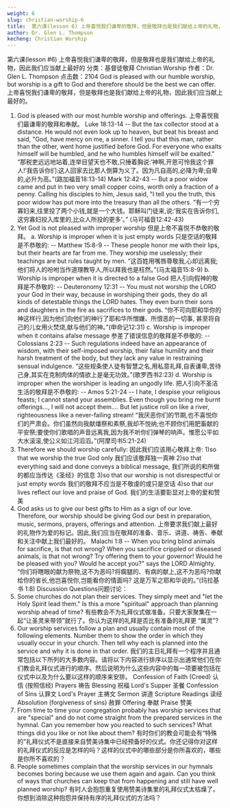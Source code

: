```yaml
---
weight: 6
slug: christian-worship-6
title:  第六课(lesson 6) 上帝喜悦我们谦卑的敬拜，但是敬拜也是我们献给上帝的礼物，因此我们应当献上最好的
author: Dr. Glen L. Thompson
kecheng: Christian Worship
---
```


第六课(lesson #6) 上帝喜悦我们谦卑的敬拜，但是敬拜也是我们献给上帝的礼物，因此我们应当献上最好的
分类：基督徒敬拜 Christian Worship
作者：Dr. Glen L. Thompson
点击数：2104
God is pleased with our humble worship, but worship is a gift to God and therefore should be the best we can offer.
上帝喜悦我们谦卑的敬拜，但是敬拜也是我们献给上帝的礼物，因此我们应当献上最好的。
1. God is pleased with our most humble worship and offerings.
上帝喜悦我们最谦卑的敬拜和奉献。
Luke 18:13-14 -- But the tax collector stood at a distance. He would not even look up to heaven, but beat his breast and said, "God, have mercy on me, a sinner. I tell you that this man, rather than the other, went home justified before God. For everyone who exalts himself will be humbled, and he who humbles himself will be exalted."
“那税吏远远地站着,连举目望天也不敢,只捶着胸说:‘神啊,开恩可怜我这个罪人!’我告诉你们:这人回家去比那人倒算为义了。因为凡自高的,必降为卑;自卑的,必升为高。”(路加福音18:13-14)
Mark 12:42-43 -- But a poor widow came and put in two very small copper coins, worth only a fraction of a penny. Calling his disciples to him, Jesus said, "I tell you the truth, this poor widow has put more into the treasury than all the others.
“有一个穷寡妇来,往里投了两个小钱,就是一个大钱。耶稣叫门徒来,说:‘我实在告诉你们,这穷寡妇投入库里的,比众人所投的更多’。” (马可福音12:42-43)
2. Yet God is not pleased with improper worship
但是上帝不喜悦不恭敬的敬拜。
a. Worship is improper when it is just empty words
只是空话的敬拜是不恭敬的:
-- Matthew 15:8-9 -- These people honor me with their lips, but their hearts are far from me. They worship me uselessly; their teachings are but rules taught by men.
“这百姓用嘴唇尊敬我,心却远离我;他们将人的吩咐当作道理教导人,所以拜我也是枉然。”(马太福音15:8-9)
b. Worship is improper when it is directed to a false God
把人引向假神的敬拜是不恭敬的:
-- Deuteronomy 12:31 -- You must not worship the LORD your God in their way, because in worshiping their gods, they do all kinds of detestable things the LORD hates. They even burn their sons and daughters in the fire as sacrifices to their gods.
“你不可向耶和华你的神这样行,因为他们向他们的神行了耶和华所憎嫌、所恨恶的一切事, 甚至将自己的儿女用火焚烧,献与他们的神。”(申命记12:31)
c. Worship is improper when it contains afalse message
参差了错误信息的敬拜是不恭敬的:
-- Colossians 2:23 -- Such regulations indeed have an appearance of wisdom, with their self-imposed worship, their false humility and their harsh treatment of the body, but they lack any value in restraining sensual indulgence.
“这些规条使人徒有智慧之名,用私意礼拜,自表谦卑,苦待己身,其实在克制肉体的情欲上是毫无功效。”(歌罗西书2:23)
d. Worship is improper when the worshiper is leading an ungodly life.
把人引向不圣洁生活的敬拜是不恭敬的:
-- Amos 5:21-24 -- I hate, I despise your religious feasts; I cannot stand your assemblies. Even though you bring me burnt offerings..., I will not accept them.... But let justice roll on like a river, righteousness like a never-failing stream!
“我厌恶你们的节期,也不喜悦你们的严肃会。你们虽然向我献燔祭和素祭,我却不悦纳;也不顾你们用肥畜献的平安祭;要使你们歌唱的声音远离我,因为我不听你们弹琴的响声。惟愿公平如大水滚滚,使公义如江河滔滔。”(阿摩司书5:21-24)
3. Therefore we should worship carefully:
因此我们应该用心敬拜上帝:
1)so that we worship the true God only
我们应该敬拜独一真神
2)so that everything said and done conveys a biblical message,
我们所说的和所做的都应当传达《圣经》的信息
3)so that our worship is not disrespectful or just empty words
我们的敬拜不应当是不敬虔的或只是空话
4)so that our lives reflect our love and praise of God.
我们的生活要彰显对上帝的爱和赞美
4. God asks us to give our best gifts to Him as a sign of our love. Therefore, our worship should be giving God our best in preparation, music, sermons, prayers, offerings and attention.
上帝要求我们献上最好的礼物作为爱的标记。因此,我们应当在敬拜的准备、音乐、讲道、祷告、奉献和关注中献上我们最好的。
Malachi 1:8 -- When you bring blind animals for sacrifice, is that not wrong? When you sacrifice crippled or diseased animals, is that not wrong? Try offering them to your governor! Would he be pleased with you? Would he accept you?" says the LORD Almighty.
“你们将瞎眼的献为祭物,这不为恶吗?将瘸腿的、有病的献上,这不为恶吗?你献给你的省长,他岂喜悦你,岂能看你的情面吗? 这是万军之耶和华说的。”(玛拉基书 1:8)
Discussion Questions问题讨论：
1. Some churches do not plan their services. They simply meet and "let the Holy Spirit lead them." Is this a more "spiritual" approach than planning worship ahead of time?
有些教会不为礼拜仪式做准备。只要大家聚集在一起“让圣灵来带领”就行了。你认为这样的礼拜是否比有准备的礼拜更 “属灵”?
2. Our worship services follow a plan and usually contain most of the following elements. Number them to show the order in which they usually occur in your church. Then tell why each is planned into the service and why it is done in that order.
我们的主日礼拜有一个程序并且通常包括以下所列的大多数内容。请将以下内容进行排序以显示出通常他们在你们教会礼拜仪式进行的顺序。然后说明为什么这些内容中的每一项要被包括在仪式中以及为什么要以这样的顺序来安排。
Confession of Faith (Creed) 认信 (按照信经)
Prayers 祷告
Blessing 祝福
Lord's Supper 圣餐
Confession of Sins 认罪文
Lord's Prayer 主祷文
Sermon 讲道
Scripture Readings 读经
Absolution (forgiveness of sins) 赦罪
Offering 奉献
Praise 赞美
3. From time to time your congregation probably has worship services that are "special" and do not come straight from the prepared services in the hymnal. Can you remember how you reacted to such services? What things did you like or not like about them?
有时你们的教会可能会有“特殊的”礼拜仪式不是直接来自赞美诗集中已经预备好的仪式。你还记得你对这样的礼拜仪式的反应是怎样的吗？这样的仪式中的哪些部分是你所喜欢的，哪些是你所不喜欢的？
4. People sometimes complain that the worship services in our hymnals becomes boring because we use them again and again. Can you think of ways that churches can keep that from happening and still have well planned worship?
有时人会抱怨重复使用赞美诗集里的礼拜仪式太枯燥了。你想到消除这种抱怨并保持有序的礼拜仪式的方法吗？
